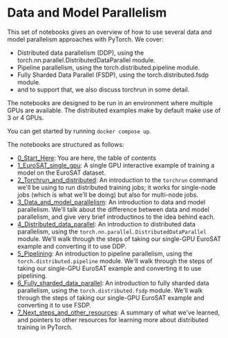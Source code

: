 # Data and Model Parallelism

This set of notebooks gives an overview of how to use several data and model parallelism approaches with PyTorch. We cover:

* Distributed data parallelism (DDP), using the torch.nn.parallel.DistributedDataParallel module.
* Pipeline parallelism, using the torch.distributed.pipeline module.
* Fully Sharded Data Parallel (FSDP), using the torch.distributed.fsdp module.
* and to support that, we also discuss torchrun in some detail.

The notebooks are designed to be run in an environment where multiple GPUs are available. The distributed examples make by default make use of 3 or 4 GPUs.

You can get started by running `docker compose up`.

The notebooks are structured as follows:

* [0_Start_Here](workspace/0_Start_Here.ipynb): You are here, the table of contents
* [1_EuroSAT_single_gpu](workspace/1_EuroSAT_single_gpu.ipynb): A single GPU interactive example of training a model on the EuroSAT dataset.
* [2_Torchrun_and_distributed](workspace/2_Torchrun_and_distributed.ipynb): An introduction to the `torchrun` command we'll be using to run distributed training jobs; it works for single-node jobs (which is what we'll be doing) but also for multi-node jobs.
* [3_Data_and_model_parallelism](workspace/3_Data_and_model_parallelism.ipynb): An introduction to data and model parallelism.  We'll talk about the difference between data and model parallelism, and give very brief introductinos to the idea behind each.
* [4_Distributed_data_parallel](workspace/4_Distributed_data_parallel.ipynb): An introduction to distributed data parallelism, using the `torch.nn.parallel.DistributedDataParallel` module.   We'll walk through the steps of taking our single-GPU EuroSAT example and converting it to use DDP.  
* [5_Pipelining](workspace/5_Pipelining.ipynb): An introduction to pipeline parallelism, using the `torch.distributed.pipeline` module.  We'll walk through the steps of taking our single-GPU EuroSAT example and converting it to use pipelining.
* [6_Fully_sharded_data_parallel](workspace/6_Fully_sharded_data_parallel.ipynb): An introduction to fully sharded data parallelism, using the `torch.distributed.fsdp` module.  We'll walk through the steps of taking our single-GPU EuroSAT example and converting it to use FSDP.
* [7_Next_steps_and_other_resources](workspace/7_Next_steps_and_other_resources.ipynb): A summary of what we've learned, and pointers to other resources for learning more about distributed training in PyTorch.
